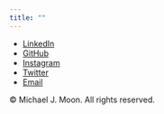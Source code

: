 ```yaml
---
title: ""
---
```

<footer id="footer">
<ul class="icons">
<li><a href="https://www.linkedin.com/in/mjmoon/" target="_blank" class="icon fa-linkedin"><span class="label">LinkedIn</span></a></li>
<li><a href="https://www.github.com/mjmoon" target="_blank" class="icon fa-github"><span class="label">GitHub</span></a></li>
<li><a href="https://www.instagram.com/micbonmoon/" target="_blank" class="icon fa-instagram"><span class="label">Instagram</span></a></li>
<li><a href="https://twitter.com/mjhmoon" target="_blank" class="icon fa-twitter"><span class="label">Twitter</span></a></li>
<li><a href="mailto:michael.jongho.moon@gmail.com?Subject=&#91;micbon.com&#93;" target="_top" class="icon fa-envelope"><span class="label">Email</span></a></li>
</ul>
<p class="copyright">© Michael J. Moon. All rights reserved.</p>
</footer>
